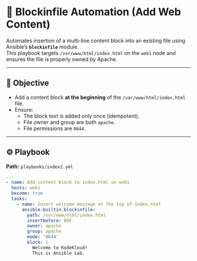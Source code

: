 # 🧱 Blockinfile Automation (Add Web Content)

Automates insertion of a multi-line content block into an existing file using Ansible’s **`blockinfile`** module.  
This playbook targets `/var/www/html/index.html` on the `web1` node and ensures the file is properly owned by Apache.

---

## 🎯 Objective

- Add a content block **at the beginning** of the `/var/www/html/index.html` file.
- Ensure:
  - The block text is added only once (idempotent).
  - File owner and group are both `apache`.
  - File permissions are `0644`.

---

## ⚙️ Playbook

**Path:** `playbooks/index2.yml`

```yaml
---
- name: Add content block to index.html on web1
  hosts: web1
  become: true
  tasks:
    - name: Insert welcome message at the top of index.html
      ansible.builtin.blockinfile:
        path: /var/www/html/index.html
        insertbefore: BOF
        owner: apache
        group: apache
        mode: '0644'
        block: |
          Welcome to KodeKloud!
          This is Ansible Lab.